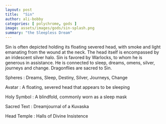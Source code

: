 ```yaml
---
layout: post
title:  "Sin"
author: ali-bobby
categories: [ polychrome, gods ]
image: assets/images/gods/sin-splash.png
summary: "the Sleepless Dream"
---
```


Sin is often depicted holding its floating severed head, with smoke and light emanating from the wound at the neck. The head itself is encompassed by an iridescent silver halo. Sin is favored by Warlocks, to whom he is generous in assistance. He is connected to sleep, dreams, omens, silver, journeys and change. Dragonflies are sacred to Sin.

Spheres
: Dreams, Sleep, Destiny, Silver, Journeys, Change

Avatar
: A floating, severed head that appears to be sleeping

Holy Symbol
: A blindfold, commonly worn as a sleep mask

Sacred Text
: Dreamjournal of a Kuvaska

Head Temple
: Halls of Divine Insistence

